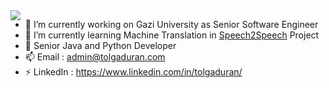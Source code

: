 <!--
### Hi there 👋
-->
<a href="https://github.com/engineerchef/engineerchef/blob/master/README.md">
  <img align="left" src="https://github-readme-stats.vercel.app/api?username=engineerchef&show_icons=true&count_private=true&theme=radical" />
</a>

<p>
  
- 🔭 I’m currently working on Gazi University as Senior Software Engineer
- 🌱 I’m currently learning Machine Translation in <a href="https://github.com/Speech2Speech" target="_blank">Speech2Speech</a> Project
- 💬 Senior Java and Python Developer
- 📫 Email    : admin@tolgaduran.com
- ⚡ LinkedIn : https://www.linkedin.com/in/tolgaduran/
</p>
<!--
**engineerchef/engineerchef** is a ✨ _special_ ✨ repository because its `README.md` (this file) appears on your GitHub profile.

Here are some ideas to get you started:

- 😄 Pronouns: ...
- ⚡ Fun fact: ...
- 👯 I’m looking to collaborate on ...
- 🤔 I’m looking for help with ...
-->
